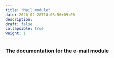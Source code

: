 ```yaml
---
title: "Mail module"
date: 2020-02-28T10:08:56+09:00
description: 
draft: false
collapsible: true
weight: 1
---
```


### The documentation for the e-mail module